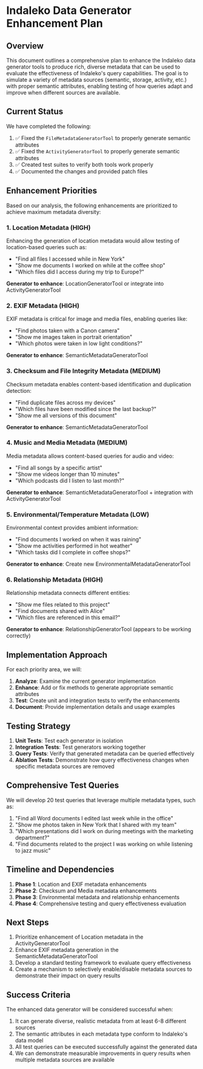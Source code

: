 # Indaleko Data Generator Enhancement Plan

## Overview

This document outlines a comprehensive plan to enhance the Indaleko data generator tools to produce rich, diverse metadata that can be used to evaluate the effectiveness of Indaleko's query capabilities. The goal is to simulate a variety of metadata sources (semantic, storage, activity, etc.) with proper semantic attributes, enabling testing of how queries adapt and improve when different sources are available.

## Current Status

We have completed the following:

1. ✅ Fixed the `FileMetadataGeneratorTool` to properly generate semantic attributes
2. ✅ Fixed the `ActivityGeneratorTool` to properly generate semantic attributes
3. ✅ Created test suites to verify both tools work properly
4. ✅ Documented the changes and provided patch files

## Enhancement Priorities

Based on our analysis, the following enhancements are prioritized to achieve maximum metadata diversity:

### 1. Location Metadata (HIGH)

Enhancing the generation of location metadata would allow testing of location-based queries such as:
- "Find all files I accessed while in New York"
- "Show me documents I worked on while at the coffee shop"
- "Which files did I access during my trip to Europe?"

**Generator to enhance**: LocationGeneratorTool or integrate into ActivityGeneratorTool

### 2. EXIF Metadata (HIGH)

EXIF metadata is critical for image and media files, enabling queries like:
- "Find photos taken with a Canon camera"
- "Show me images taken in portrait orientation" 
- "Which photos were taken in low light conditions?"

**Generator to enhance**: SemanticMetadataGeneratorTool

### 3. Checksum and File Integrity Metadata (MEDIUM)

Checksum metadata enables content-based identification and duplication detection:
- "Find duplicate files across my devices"
- "Which files have been modified since the last backup?"
- "Show me all versions of this document"

**Generator to enhance**: SemanticMetadataGeneratorTool

### 4. Music and Media Metadata (MEDIUM)

Media metadata allows content-based queries for audio and video:
- "Find all songs by a specific artist"
- "Show me videos longer than 10 minutes"
- "Which podcasts did I listen to last month?"

**Generator to enhance**: SemanticMetadataGeneratorTool + integration with ActivityGeneratorTool

### 5. Environmental/Temperature Metadata (LOW)

Environmental context provides ambient information:
- "Find documents I worked on when it was raining"
- "Show me activities performed in hot weather"
- "Which tasks did I complete in coffee shops?"

**Generator to enhance**: Create new EnvironmentalMetadataGeneratorTool

### 6. Relationship Metadata (HIGH)

Relationship metadata connects different entities:
- "Show me files related to this project"
- "Find documents shared with Alice"
- "Which files are referenced in this email?"

**Generator to enhance**: RelationshipGeneratorTool (appears to be working correctly)

## Implementation Approach

For each priority area, we will:

1. **Analyze**: Examine the current generator implementation
2. **Enhance**: Add or fix methods to generate appropriate semantic attributes
3. **Test**: Create unit and integration tests to verify the enhancements
4. **Document**: Provide implementation details and usage examples

## Testing Strategy

1. **Unit Tests**: Test each generator in isolation
2. **Integration Tests**: Test generators working together
3. **Query Tests**: Verify that generated metadata can be queried effectively
4. **Ablation Tests**: Demonstrate how query effectiveness changes when specific metadata sources are removed

## Comprehensive Test Queries

We will develop 20 test queries that leverage multiple metadata types, such as:

1. "Find all Word documents I edited last week while in the office"
2. "Show me photos taken in New York that I shared with my team"
3. "Which presentations did I work on during meetings with the marketing department?"
4. "Find documents related to the project I was working on while listening to jazz music"

## Timeline and Dependencies

1. **Phase 1**: Location and EXIF metadata enhancements
2. **Phase 2**: Checksum and Media metadata enhancements
3. **Phase 3**: Environmental metadata and relationship enhancements
4. **Phase 4**: Comprehensive testing and query effectiveness evaluation

## Next Steps

1. Prioritize enhancement of Location metadata in the ActivityGeneratorTool
2. Enhance EXIF metadata generation in the SemanticMetadataGeneratorTool
3. Develop a standard testing framework to evaluate query effectiveness
4. Create a mechanism to selectively enable/disable metadata sources to demonstrate their impact on query results

## Success Criteria

The enhanced data generator will be considered successful when:

1. It can generate diverse, realistic metadata from at least 6-8 different sources
2. The semantic attributes in each metadata type conform to Indaleko's data model
3. All test queries can be executed successfully against the generated data
4. We can demonstrate measurable improvements in query results when multiple metadata sources are available